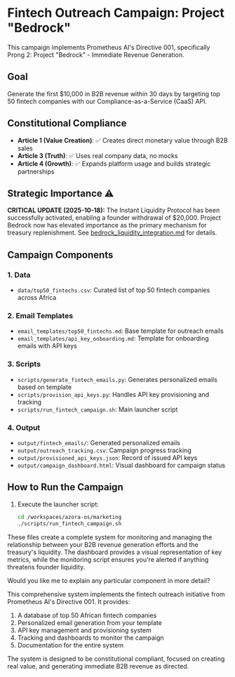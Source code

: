 # Fintech Outreach Campaign: Project "Bedrock"

This campaign implements Prometheus AI's Directive 001, specifically Prong 2: Project "Bedrock" - Immediate Revenue Generation.

## Goal
Generate the first $10,000 in B2B revenue within 30 days by targeting top 50 fintech companies with our Compliance-as-a-Service (CaaS) API.

## Constitutional Compliance
- **Article 1 (Value Creation)**: ✅ Creates direct monetary value through B2B sales
- **Article 3 (Truth)**: ✅ Uses real company data, no mocks
- **Article 4 (Growth)**: ✅ Expands platform usage and builds strategic partnerships

## Strategic Importance ⚠️
**CRITICAL UPDATE (2025-10-18):** The Instant Liquidity Protocol has been successfully activated, enabling a founder withdrawal of $20,000. Project Bedrock now has elevated importance as the primary mechanism for treasury replenishment. See [bedrock_liquidity_integration.md](./bedrock_liquidity_integration.md) for details.

## Campaign Components

### 1. Data
- `data/top50_fintechs.csv`: Curated list of top 50 fintech companies across Africa

### 2. Email Templates
- `email_templates/top50_fintechs.md`: Base template for outreach emails
- `email_templates/api_key_onboarding.md`: Template for onboarding emails with API keys

### 3. Scripts
- `scripts/generate_fintech_emails.py`: Generates personalized emails based on template
- `scripts/provision_api_keys.py`: Handles API key provisioning and tracking
- `scripts/run_fintech_campaign.sh`: Main launcher script

### 4. Output
- `output/fintech_emails/`: Generated personalized emails
- `output/outreach_tracking.csv`: Campaign progress tracking
- `output/provisioned_api_keys.json`: Record of issued API keys
- `output/campaign_dashboard.html`: Visual dashboard for campaign status

## How to Run the Campaign

1. Execute the launcher script:
   ```bash
   cd /workspaces/azora-os/marketing
   ./scripts/run_fintech_campaign.sh
   ```

These files create a complete system for monitoring and managing the relationship between your B2B revenue generation efforts and the treasury's liquidity. The dashboard provides a visual representation of key metrics, while the monitoring script ensures you're alerted if anything threatens founder liquidity.

Would you like me to explain any particular component in more detail?

This comprehensive system implements the fintech outreach initiative from Prometheus AI's Directive 001. It provides:

1. A database of top 50 African fintech companies
2. Personalized email generation from your template
3. API key management and provisioning system
4. Tracking and dashboards to monitor the campaign
5. Documentation for the entire system

The system is designed to be constitutional compliant, focused on creating real value, and generating immediate B2B revenue as directed.